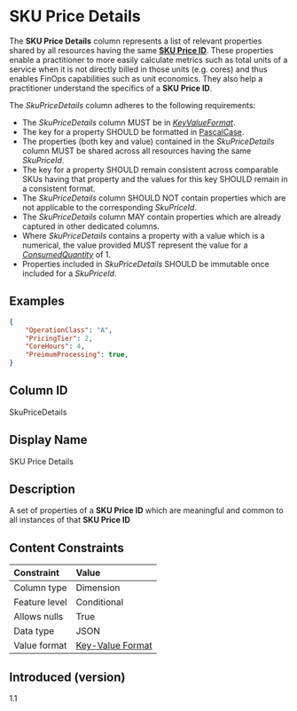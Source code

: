# SKU Price Details

The **SKU Price Details** column represents a list of relevant properties shared by all resources having the same [**SKU Price ID**](#skupriceid). These properties enable a practitioner to more easily calculate metrics such as total units of a service when it is not directly billed in those units (e.g. cores) and thus enables FinOps capabilities such as unit economics. They also help a practitioner understand the specifics of a **SKU Price ID**.


The _SkuPriceDetails_ column adheres to the following requirements:

* The _SkuPriceDetails_ column MUST be in [_KeyValueFormat_](#key-valueformat).
* The key for a property SHOULD be formatted in [PascalCase](#glossary:pascalcase).
* The properties (both key and value) contained in the _SkuPriceDetails_ column MUST be shared across all resources having the same _SkuPriceId_.
* The key for a property SHOULD remain consistent across comparable SKUs having that property and the values for this key SHOULD remain in a consistent format.
* The _SkuPriceDetails_ column SHOULD NOT contain properties which are not applicable to the corresponding _SkuPriceId_.
* The _SkuPriceDetails_ column MAY contain properties which are already captured in other dedicated columns.
* Where _SkuPriceDetails_ contains a property with a value which is a numerical, the value provided MUST represent the value for a [_ConsumedQuantity_](#consumedquantity) of 1.
* Properties included in _SkuPriceDetails_ SHOULD be immutable once included for a _SkuPriceId_.

## Examples

```json
{
    "OperationClass": "A",
    "PricingTier": 2,
    "CoreHours": 4,
    "PreimumProcessing": true,
}
```

## Column ID

SkuPriceDetails

## Display Name

SKU Price Details

## Description

A set of properties of a **SKU Price ID** which are meaningful and common to all instances of that **SKU Price ID**

## Content Constraints

|    Constraint   |      Value       |
|:----------------|:-----------------|
| Column type     | Dimension        |
| Feature level   | Conditional      |
| Allows nulls    | True             |
| Data type       | JSON             |
| Value format    | [Key-Value Format](#key-valueformat) |

## Introduced (version)

1.1
